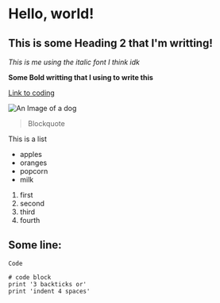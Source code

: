 # Hello, world! 
## This is some Heading 2 that I'm writting!
_This is me using the italic font I think idk_

**Some Bold writting that I using to write this**

[Link to coding](https://bubble.io/web-apps)

![An Image of a dog](https://th.bing.com/th/id/OIP.4_6rMgukSe-BphIT_xTFqgHaFj?pid=ImgDet&rs=1)

> Blockquote
 
This is a list
- apples
- oranges
- popcorn
- milk

1. first
2. second
3. third
4. fourth

Some line:
---------------------------
`Code`

```
# code block
print '3 backticks or'
print 'indent 4 spaces'
```







